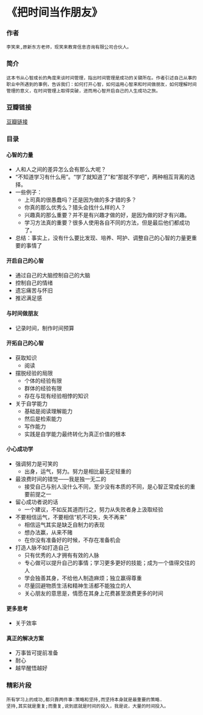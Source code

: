 《把时间当作朋友》
==================

### 作者
    李笑来,原新东方老师，现笑来教育信息咨询有限公司合伙人。

### 简介
    这本书从心智成长的角度来谈时间管理，指出时间管理是成功的关键所在。作者引述自己从事的职业中所遇到的事例，告诉我们：如何打开心智，如何运用心智来和时间做朋友，如何理解时间管理的意义，在时间管理上取得突破，进而用心智开启自己的人生成功之旅。
   
### 豆瓣链接
  [豆瓣链接](http://book.douban.com/subject/3609132/)

### 目录

#### 心智的力量
* 人和人之间的差异怎么会有那么大呢？
* “不知道学习有什么用”。“学了就知道了”和“那就不学吧”，两种相互背离的选择。
* 一些例子：
  - 上司真的很愚蠢吗？还是因为做的多才错的多？
  - 你真的那么优秀么？猎头会找什么样的人？
  - 兴趣真的那么重要？并不是有兴趣才做的好，是因为做的好才有兴趣。
  - 学习方法真的重要？很多人使用各自不同的方法，但是最后他们都成功了。
* 总结：事实上，没有什么要比发现、培养、呵护、调整自己的心智的力量更重要的事情了

#### 开启自己的心智
* 通过自己的大脑控制自己的大脑
* 控制自己的情绪
* 遗忘痛苦与怀旧
* 推迟满足感

#### 与时间做朋友
* 记录时间，制作时间预算

#### 开拓自己的心智
* 获取知识
  - 阅读
* 摆脱经验的局限
  - 个体的经验有限
  - 群体的经验有限
  - 存在与现有经验相悖的知识
* 关于自学能力
  - 基础是阅读理解能力
  - 然后是检索能力
  - 写作能力
  - 实践是自学能力最终转化为真正价值的根本

#### 小心成功学
* 强调努力是可笑的
  - 出身，运气，努力。努力是相比最无足轻重的
* 最浪费时间的错觉——我是独一无二的
  - 接受自己与别人没什么不同，至少没有本质的不同，是心智正常成长的重要前提之一
* 留心成功者说的话
  - 一个建议，不如反其道而行之，努力从失败者身上汲取经验
* 不要相信运气，不要相信“机不可失，失不再来”
  - 相信运气其实是缺乏自制力的表现
  - 想办法赢，从来不赌
  - 在你没有准备好的时候，不存在准备机会
* 打造人脉不如打造自己
  - 只有优秀的人才拥有有效的人脉
  - 专心做可以提升自己的事情；学习更多更好的技能；成为一个值得交往的人
  - 学会独善其身，不给他人制造麻烦；独立赢得尊重
  - 尽量回避物质生活和精神生活都不能独立的人
  - 关心朋友的意思是，情愿在其身上花费甚至浪费更多的时间
  
#### 更多思考
* 关于效率

#### 真正的解决方案
* 万事皆可提前准备
* 耐心
* 越早醒悟越好

### 精彩片段
    所有学习上的成功,都只靠两件事:策略和坚持,而坚持本身就是最重要的策略.
    坚持,其实就是重复;而重复,说到底就是时间的投入，我是说，大量的时间投入。
    
